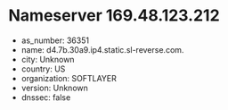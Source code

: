 # Nameserver 169.48.123.212

* as_number: 36351
* name: d4.7b.30a9.ip4.static.sl-reverse.com.
* city: Unknown
* country: US
* organization: SOFTLAYER
* version: Unknown
* dnssec: false
